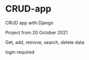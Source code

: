 # CRUD-app
CRUD app with Django

Project from 20 October 2021

Get, add, remove, search, delete data

login required

